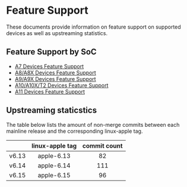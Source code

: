 # Feature Support

These documents provide information on feature support on supported devices as well as upstreaming statistics.

## Feature Support by SoC

- [A7 Devices Feature Support](./features/A7.md)
- [A8/A8X Devices Feature Support](./features/A8.md)
- [A9/A9X Devices Feature Support](./features/A9.md)
- [A10/A10X/T2 Devices Feature Support](./features/A10.md)
- [A11 Devices Feature Support](./features/A11.md)

## Upstreaming staticstics

The table below lists the amount of non-merge commits between each mainline release and the corresponding linux-apple tag.
<!-- git rev-list v6.13..apple-6.13 --no-merges --count -->

|              | linux-apple tag | commit count |
|--------------|:---------------:|:------------:|
| v6.13        | apple-6.13      | 82           |
| v6.14        | apple-6.14      | 111          |
| v6.15        | apple-6.15      | 96           |
